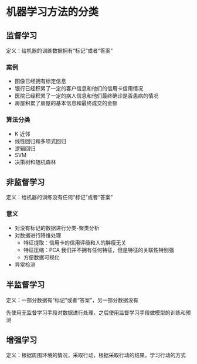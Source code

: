 # 机器学习方法的分类

## 监督学习
定义：给机器的训练数据拥有“标记”或者“答案”
### 案例
- 图像已经拥有标定信息
- 银行已经积累了一定的客户信息和他们的信用卡信用情况
- 医院已经积累了一定的病人信息和他们最终确诊是否患病的情况
- 房屋积累了房屋的基本信息和最终成交的金额

### 算法分类
- K 近邻
- 线性回归和多项式回归
- 逻辑回归
- SVM
- 决策树和随机森林

## 非监督学习
定义：给机器的训练没有任何“标记”或者“答案”

### 意义
- 对没有标记的数据进行分类-聚类分析
- 对数据进行降维处理
    - 特征提取：信用卡的信用评级和人的胖瘦无关
    - 特征压缩：PCA 我们并不拥有任何特征，但是特征的关联性特别强
    - 方便数据可视化
- 异常检测

## 半监督学习
定义：一部分数据有“标记”或者“答案”，另一部分数据没有

先使用无监督学习手段对数据进行处理，之后使用监督学习手段做模型的训练和预测



## 增强学习
定义：根据周围环境的情况，采取行动，根据采取行动的结果，学习行动的方式